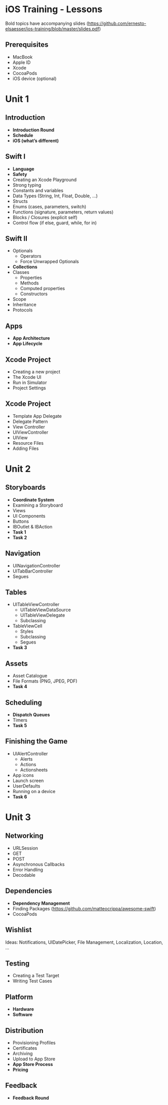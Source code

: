 # iOS Training - Lessons

Bold topics have accompanying slides (https://github.com/ernesto-elsaesser/ios-training/blob/master/slides.pdf)

## Prerequisites 
- MacBook
- Apple ID
- Xcode
- CocoaPods
- iOS device (optional)


# Unit 1


## Introduction
- **Introduction Round**
- **Schedule**
- **iOS (what’s different)**

## Swift I 
- **Language**
- **Safety**
- Creating an Xcode Playground
- Strong typing
- Constants and variables
- Data Types (String, Int, Float, Double, ...)
- Structs
- Enums (cases, parameters, switch)
- Functions (signature, parameters, return values)
- Blocks / Closures (explicit self)
- Control flow (if else, guard, while, for in)

## Swift II
- Optionals
  - Operators
  - Force Unwrapped Optionals
- **Collections**
- Classes
  - Properties
  - Methods
  - Computed properties
  - Constructors
- Scope
- Inheritance
- Protocols

## Apps 
- **App Architecture**
- **App Lifecycle**

## Xcode Project
- Creating a new project  
- The Xcode UI
- Run in Simulator
- Project Settings

## Xcode Project 
- Template App Delegate   
- Delegate Pattern
- View Controller
- UIViewController
- UIView
- Resource Files
- Adding Files


# Unit 2


## Storyboards 
- **Coordinate System**
- Examining a Storyboard
- Views
- UI Components
- Buttons
- IBOutlet & IBAction
- **Task 1**
- **Task 2**

## Navigation
- UINavigationController
- UITabBarController
- Segues

## Tables
- UITableViewController
  - UITableViewDataSource
  - UITableViewDelegate
  - Subclassing
- TableViewCell
  - Styles
  - Subclassing
  - Segues
- **Task 3**

## Assets 
- Asset Catalogue
- File Formats (PNG, JPEG, PDF)
- **Task 4**

## Scheduling
- **Dispatch Queues**
- Timers
- **Task 5**

## Finishing the Game 
- UIAlertController
  - Alerts
  - Actions
  - Actionsheets
- App icons
- Launch screen
- UserDefaults
- Running on a device
- **Task 6**


# Unit 3


## Networking 
- URLSession
- GET
- POST
- Asynchronous Callbacks
- Error Handling
- Decodable

## Dependencies
- **Dependency Management**
- Finding Packages (https://github.com/matteocrippa/awesome-swift)
- CocoaPods

## Wishlist 
Ideas: Notifications, UIDatePicker, File Management, Localization, Location, ...

## Testing 
- Creating a Test Target
- Writing Test Cases

## Platform 
- **Hardware**
- **Software**

## Distribution 
- Provisioning Profiles
- Certificates
- Archiving
- Upload to App Store
- **App Store Process**
- **Pricing**

## Feedback 
- **Feedback Round**